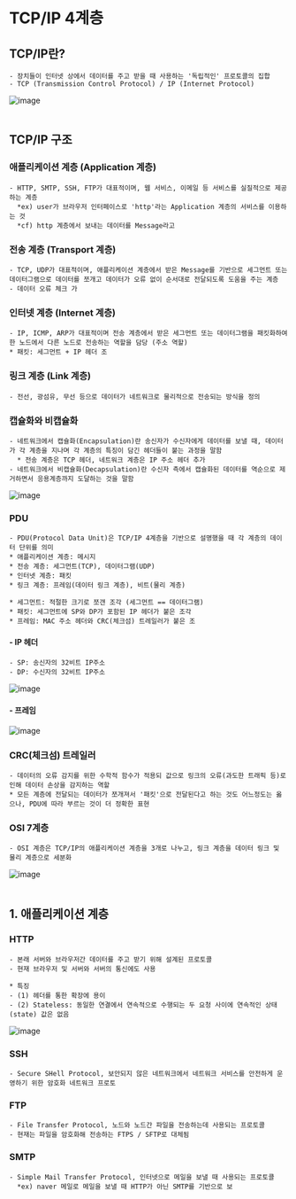 # TCP/IP 4계층

## TCP/IP란?
    - 장치들이 인터넷 상에서 데이터를 주고 받을 때 사용하는 '독립적인' 프로토콜의 집합
    - TCP (Transmission Control Protocol) / IP (Internet Protocol)
![image](https://github.com/YesYoungJean/Network/assets/107979338/f0e072e2-6709-493b-9c4f-d2c266041ae2)
<br/>
<br/>

## TCP/IP 구조
### 애플리케이션 계층 (Application 계층)
    - HTTP, SMTP, SSH, FTP가 대표적이며, 웹 서비스, 이메일 등 서비스를 실질적으로 제공하는 계층
      *ex) user가 브라우저 인터페이스로 'http'라는 Application 계층의 서비스를 이용하는 것
      *cf) http 계층에서 보내는 데이터를 Message라고 

### 전송 계층 (Transport 계층)
    - TCP, UDP가 대표적이며, 애플리케이션 계층에서 받은 Message를 기반으로 세그먼트 또는 데이터그램으로 데이터를 쪼개고 데이터가 오류 없이 순서대로 전달되도록 도움을 주는 계층
    - 데이터 오류 체크 가
    
### 인터넷 계층 (Internet 계층)
    - IP, ICMP, ARP가 대표적이며 전송 계층에서 받은 세그먼트 또는 데이터그램을 패킷화하여 한 노드에서 다른 노드로 전송하는 역할을 담당 (주소 역할)
    * 패킷: 세그먼트 + IP 헤더 조

### 링크 계층 (Link 계층)
    - 전선, 광섬유, 무선 등으로 데이터가 네트워크로 물리적으로 전송되는 방식을 정의

### 캡슐화와 비캡슐화
    - 네트워크에서 캡슐화(Encapsulation)란 송신자가 수신자에게 데이터를 보낼 때, 데이터가 각 계층을 지나며 각 계층의 특징이 담긴 헤더들이 붙는 과정을 말함
      * 전송 계층은 TCP 헤더, 네트워크 계층은 IP 주소 헤더 추가
    - 네트워크에서 비캡슐화(Decapsulation)란 수신자 측에서 캡슐화된 데이터를 역순으로 제거하면서 응용계층까지 도달하는 것을 말함

![image](https://github.com/YesYoungJean/Network/assets/107979338/45729e12-8684-4e31-b5bf-142ae496728c)

### PDU
    - PDU(Protocol Data Unit)은 TCP/IP 4계층을 기반으로 설명했을 때 각 계층의 데이터 단위를 의미
    * 애플리케이션 계층: 메시지
    * 전송 계층: 세그먼트(TCP), 데이터그램(UDP)
    * 인터넷 계층: 패킷
    * 링크 계층: 프레임(데이터 링크 계층), 비트(물리 계층)

    * 세그먼트: 적절한 크기로 쪼갠 조각 (세그먼트 == 데이터그램)
    * 패킷: 세그먼트에 SP와 DP가 포함된 IP 헤더가 붙은 조각
    * 프레임: MAC 주소 헤더와 CRC(체크섬) 트레일러가 붙은 조

#### - IP 헤더
    - SP: 송신자의 32비트 IP주소
    - DP: 수신자의 32비트 IP주소
![image](https://github.com/YesYoungJean/Network/assets/107979338/82b9cd90-3740-4402-a22d-ab469b1010eb)

#### - 프레임
![image](https://github.com/YesYoungJean/Network/assets/107979338/27cb7e2b-6050-4f88-95ea-a820e4088ec0)

### CRC(체크섬) 트레일러
    - 데이터의 오류 감지를 위한 수학적 함수가 적용되 값으로 링크의 오류(과도한 트래픽 등)로 인해 데이터 손상을 감지하는 역할
    * 모든 계층에 전달되는 데이터가 쪼개져서 '패킷'으로 전달된다고 하는 것도 어느정도는 옳으나, PDU에 따라 부르는 것이 더 정확한 표현
    
### OSI 7계층
    - OSI 계층은 TCP/IP의 애플리케이션 계층을 3개로 나누고, 링크 계층을 데이터 링크 및 물리 계층으로 세분화
![image](https://github.com/YesYoungJean/Network/assets/107979338/9e965dce-063e-4fdf-964f-18170a76d5ce)
<br/>
<br/>

## 1. 애플리케이션 계층
### HTTP
    - 본래 서버와 브라우저간 데이터를 주고 받기 위해 설계된 프로토콜
    - 현재 브라우저 및 서버와 서버의 통신에도 사용

    * 특징
    - (1) 헤더를 통한 확장에 용이
    - (2) Stateless: 동일한 연결에서 연속적으로 수행되는 두 요청 사이에 연속적인 상태(state) 값은 없음
![image](https://github.com/YesYoungJean/Network/assets/107979338/c250a37c-0a62-43f6-bc3b-66a83c241008)

### SSH
    - Secure SHell Protocol, 보안되지 않은 네트워크에서 네트워크 서비스를 안전하게 운영하기 위한 암호화 네트워크 프로토

### FTP
    - File Transfer Protocol, 노드와 노드간 파일을 전송하는데 사용되는 프로토콜
    - 현재는 파일을 암호화해 전송하는 FTPS / SFTP로 대체됨

### SMTP
    - Simple Mail Transfer Protocol, 인터넷으로 메일을 보낼 때 사용되는 프로토콜
      *ex) naver 메일로 메일을 보낼 때 HTTP가 아닌 SMTP를 기반으로 보
